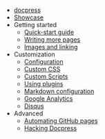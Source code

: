 * [docpress](../README.md)
* [Showcase](showcase.md)
* Getting started
  * [Quick-start guide](getting-started/quickstart.md)
  * [Writing more pages](getting-started/more-pages.md)
  * [Images and linking](getting-started/images-and-linking.md)
* Customization
  * [Configuration](customization/config.md)
  * [Custom CSS](customization/css.md)
  * [Custom Scripts](customization/scripts.md)
  * [Using plugins](customization/plugins.md)
  * [Markdown configuration](customization/markdown.md)
  * [Google Analytics](customization/analytics.md)
  * [Disqus](customization/disqus.md)
* Advanced
  * [Automating GitHub pages](advanced/gh-pages.md)
  * [Hacking Docpress](advanced/hacking.md)
